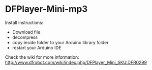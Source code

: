 DFPlayer-Mini-mp3
=================

Install instructions:

* Download file
* decompress
* copy inside folder to your Arduino library folder
* restart your Arduino IDE


Check the wiki for more information:
http://www.dfrobot.com/wiki/index.php/DFPlayer_Mini_SKU:DFR0299
